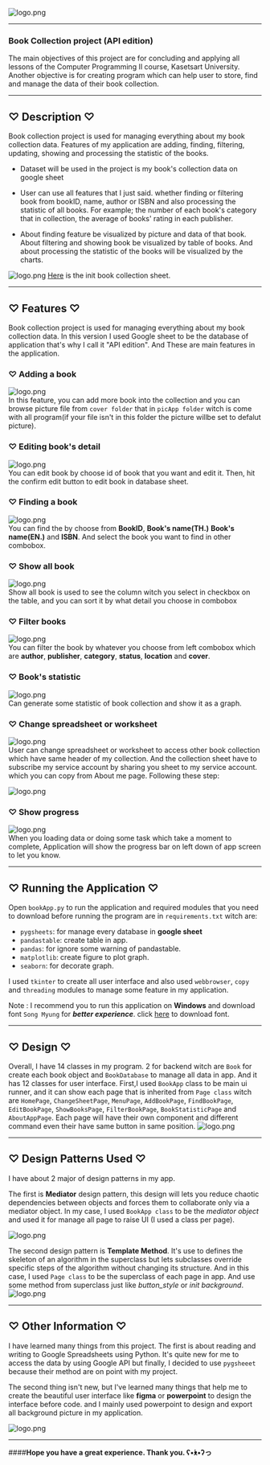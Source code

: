 ![logo.png](picApp/readme_pic/logo.png)

***
### Book Collection project (API edition)
The main objectives of this project are for concluding and 
applying all lessons of the Computer Programming II course, 
Kasetsart University. Another objective is for creating program 
which can help user to store, find and manage the data of their 
book collection.
***

## ♡ Description ♡

Book collection project is used for managing everything about 
my book collection data. Features of my application are adding, 
finding, filtering, updating, showing and processing the statistic 
of the books.

* Dataset will be used in the project is my book's collection 
  data on google sheet

* User can use all features that I just said. whether finding
  or filtering book from bookID, name, author or ISBN and also 
  processing the statistic of all books. For example; the number 
  of each book's category that in collection, the average of 
  books' rating in each publisher.

* About finding feature be visualized by picture and data of 
  that book. About filtering and showing book be visualized by 
  table of books. And about processing the statistic of the 
  books will be visualized by the charts.

![logo.png](picApp/readme_pic/AllPage.png)
[Here](https://docs.google.com/spreadsheets/d/1uVuDT3R_YHwmK951tJvQc7214SpfqblZlbYO9_wbgCs/edit#gid=0)
is the init book collection sheet.



 ***

## ♡ Features ♡
Book collection project is used for managing everything about my book collection
data. In this version I used Google sheet to be the database of application
that's why I call it "API edition". And These are main features in the application.


### ♡ Adding a book
![logo.png](picApp/readme_pic/adding.png)\
In this feature, you can add more book into the collection and you
can browse picture file from `cover folder` that in `picApp folder` 
witch is come with all program(if your file isn't in this folder 
the picture willbe set to defalut picture).

### ♡ Editing book's detail
![logo.png](picApp/readme_pic/editing.png)\
You can edit book by choose id of book that you want and edit it.
Then, hit the confirm edit button to edit book in database sheet.



### ♡ Finding a book
![logo.png](picApp/readme_pic/finding.png)\
You can find the by choose from **BookID**, **Book's name(TH.)**
**Book's name(EN.)** and **ISBN**. And select the book you want 
to find in other combobox.

### ♡ Show all book
![logo.png](picApp/readme_pic/showing.png)\
Show all book is used to see the column witch you select in checkbox
on the table, and you can sort it by what detail you choose in combobox

### ♡ Filter books
![logo.png](picApp/readme_pic/filtering.png)\
You can filter the book by whatever you choose from left combobox 
which are **author**, **publisher**, **category**, **status**, 
**location** and **cover**.

### ♡ Book's statistic
![logo.png](picApp/readme_pic/ploting.png)\
Can generate some statistic of book collection and show it as a graph.

### ♡ Change spreadsheet or worksheet
![logo.png](picApp/readme_pic/change_page.png)\
User can change spreadsheet or worksheet to access other
book collection which have same header of my collection.
And the collection sheet have to subscribe my service account
by sharing you sheet to my service account.
which you can copy from About me page. Following these
step:


![logo.png](picApp/readme_pic/get_service_acc.png)


### ♡ Show progress
![logo.png](picApp/readme_pic/loading.png)\
When you loading data or doing some task which
take a moment to complete, Application will show
the progress bar on left down of app screen 
to let you know.




 ***
## ♡ Running the Application ♡
Open `bookApp.py` to run the application and required modules that
you need to download before running the program are in `requirements.txt` 
witch are:

* `pygsheets`: for manage every database in **google sheet**
* `pandastable`: create table in app.
* `pandas`: for ignore some warning of pandastable.
* `matplotlib`: create figure to plot graph.
* `seaborn`: for decorate graph.

I used `tkinter` to create all user interface and also used
`webbrowser`, `copy` and `threading` modules to manage some feature
in my application.

Note : I recommend you to run this application on **Windows** and 
download font `Song Myung` for **_better experience_**.
click [here](https://github.com/prog2022/project-ProudHokori/raw/main/picApp/SongMyung-Regular.ttf) 
to download font.


 ***
## ♡ Design ♡
Overall, I have 14 classes in my program. 2 for backend witch are 
`Book` for create each book object and `BookDatabase` to manage all data in app. 
And it has 12 classes for user interface. First,I used `BookApp` class 
to be main ui runner, and it can show each page that is inherited from `Page class`
witch are `HomePage`, `ChangeSheetPage`, `MenuPage`, `AddBookPage`,
`FindBookPage`, `EditBookPage`, `ShowBooksPage`, `FilterBookPage`,
`BookStatisticPage` and `AboutAppPage`. Each page will have their own
component and different command even their have same button in same position.
![logo.png](picApp/readme_pic/book_collection_api_diagram.png)
 ***
## ♡ Design Patterns Used ♡
I have about 2 major of design patterns in my app. 

The first is **Mediator** design pattern,
this design will lets you reduce chaotic dependencies between 
objects and forces them to collaborate only via a mediator object.
In my case, I used `BookApp class` to be the _mediator object_ and
used it for manage all page to raise UI (I used a class per page).

![logo.png](picApp/readme_pic/mediator_design.png)

The second design pattern is **Template Method**. It's use to 
defines the skeleton of an algorithm in the superclass 
but lets subclasses override specific steps of the algorithm
without changing its structure. And in this case, I used 
`Page class` to be the superclass of each page in app. And
use some method from superclass just like _button_style_ or _init
background_.
![logo.png](picApp/readme_pic/template_design.png)


 ***
## ♡ Other Information ♡
I have learned many things from this project. The first is about
reading and writing to Google Spreadsheets using Python. It's
quite new for me to access the data by using Google API but 
finally, I decided to use `pygsheeet` because their method
are on point with my project. 

The second thing isn't new, but I've learned many things that
help me to create the beautiful user interface like **figma** or
**powerpoint** to design the interface before code. and I mainly
used powerpoint to design and export all background picture in my
application.



![logo.png](picApp/readme_pic/ppt_mocup.png)


---
####**Hope you have a great experience. Thank you. ʕ•́ᴥ•̀ʔっ**